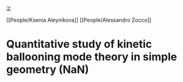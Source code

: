 [🇿](zotero://select/groups/5630717/items/EDZFET7B)

[[People/Ksenia Aleynikova]] [[People/Alessandro Zocco]] 
# Quantitative study of kinetic ballooning mode theory in simple geometry (NaN)

